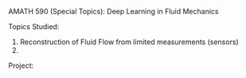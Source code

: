 AMATH 590 (Special Topics): Deep Learning in Fluid Mechanics

Topics Studied:
1. Reconstruction of Fluid Flow from limited measurements (sensors)
2. 

Project:


